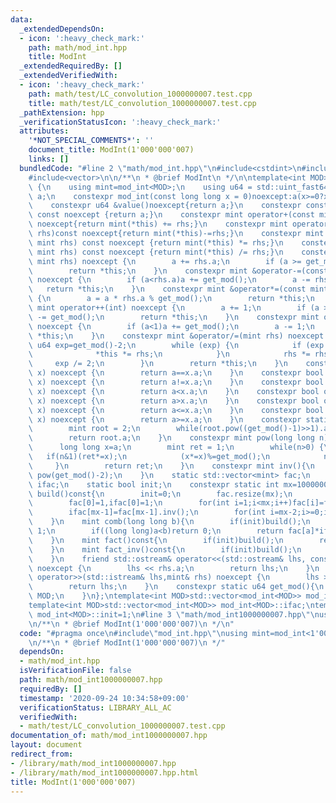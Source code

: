 ```yaml
---
data:
  _extendedDependsOn:
  - icon: ':heavy_check_mark:'
    path: math/mod_int.hpp
    title: ModInt
  _extendedRequiredBy: []
  _extendedVerifiedWith:
  - icon: ':heavy_check_mark:'
    path: math/test/LC_convolution_1000000007.test.cpp
    title: math/test/LC_convolution_1000000007.test.cpp
  _pathExtension: hpp
  _verificationStatusIcon: ':heavy_check_mark:'
  attributes:
    '*NOT_SPECIAL_COMMENTS*': ''
    document_title: ModInt(1'000'000'007)
    links: []
  bundledCode: "#line 2 \"math/mod_int.hpp\"\n#include<cstdint>\n#include<iostream>\n\
    #include<vector>\n\n/**\n * @brief ModInt\n */\n\ntemplate<int MOD>\nstruct mod_int\
    \ {\n    using mint=mod_int<MOD>;\n    using u64 = std::uint_fast64_t;\n    u64\
    \ a;\n    constexpr mod_int(const long long x = 0)noexcept:a(x>=0?x%get_mod():get_mod()-(-x)%get_mod()){}\n\
    \    constexpr u64 &value()noexcept{return a;}\n    constexpr const u64 &value()\
    \ const noexcept {return a;}\n    constexpr mint operator+(const mint rhs)const\
    \ noexcept{return mint(*this) += rhs;}\n    constexpr mint operator-(const mint\
    \ rhs)const noexcept{return mint(*this)-=rhs;}\n    constexpr mint operator*(const\
    \ mint rhs) const noexcept {return mint(*this) *= rhs;}\n    constexpr mint operator/(const\
    \ mint rhs) const noexcept {return mint(*this) /= rhs;}\n    constexpr mint &operator+=(const\
    \ mint rhs) noexcept {\n        a += rhs.a;\n        if (a >= get_mod())a -= get_mod();\n\
    \        return *this;\n    }\n    constexpr mint &operator-=(const mint rhs)\
    \ noexcept {\n        if (a<rhs.a)a += get_mod();\n        a -= rhs.a;\n     \
    \   return *this;\n    }\n    constexpr mint &operator*=(const mint rhs) noexcept\
    \ {\n        a = a * rhs.a % get_mod();\n        return *this;\n    }\n    constexpr\
    \ mint operator++(int) noexcept {\n        a += 1;\n        if (a >= get_mod())a\
    \ -= get_mod();\n        return *this;\n    }\n    constexpr mint operator--(int)\
    \ noexcept {\n        if (a<1)a += get_mod();\n        a -= 1;\n        return\
    \ *this;\n    }\n    constexpr mint &operator/=(mint rhs) noexcept {\n       \
    \ u64 exp=get_mod()-2;\n        while (exp) {\n            if (exp % 2) {\n  \
    \              *this *= rhs;\n            }\n            rhs *= rhs;\n       \
    \     exp /= 2;\n        }\n        return *this;\n    }\n    constexpr bool operator==(mint\
    \ x) noexcept {\n        return a==x.a;\n    }\n    constexpr bool operator!=(mint\
    \ x) noexcept {\n        return a!=x.a;\n    }\n    constexpr bool operator<(mint\
    \ x) noexcept {\n        return a<x.a;\n    }\n    constexpr bool operator>(mint\
    \ x) noexcept {\n        return a>x.a;\n    }\n    constexpr bool operator<=(mint\
    \ x) noexcept {\n        return a<=x.a;\n    }\n    constexpr bool operator>=(mint\
    \ x) noexcept {\n        return a>=x.a;\n    }\n    constexpr static int root(){\n\
    \        mint root = 2;\n        while(root.pow((get_mod()-1)>>1).a==1)root++;\n\
    \        return root.a;\n    }\n    constexpr mint pow(long long n)const{\n  \
    \      long long x=a;\n        mint ret = 1;\n        while(n>0) {\n         \
    \   if(n&1)(ret*=x);\n            (x*=x)%=get_mod();\n            n>>=1;\n   \
    \     }\n        return ret;\n    }\n    constexpr mint inv(){\n        return\
    \ pow(get_mod()-2);\n    }\n    static std::vector<mint> fac;\n    static std::vector<mint>\
    \ ifac;\n    static bool init;\n    constexpr static int mx=10000001;\n    void\
    \ build()const{\n        init=0;\n        fac.resize(mx);\n        ifac.resize(mx);\n\
    \        fac[0]=1,ifac[0]=1;\n        for(int i=1;i<mx;i++)fac[i]=fac[i-1]*i;\n\
    \        ifac[mx-1]=fac[mx-1].inv();\n        for(int i=mx-2;i>=0;i--)ifac[i]=ifac[i+1]*(i+1);\n\
    \    }\n    mint comb(long long b){\n        if(init)build();\n        if(a==0&&b==0)return\
    \ 1;\n        if((long long)a<b)return 0;\n        return fac[a]*ifac[a-b]*ifac[b];\n\
    \    }\n    mint fact()const{\n        if(init)build();\n        return fac[a];\n\
    \    }\n    mint fact_inv()const{\n        if(init)build();\n        return ifac[a];\n\
    \    }\n    friend std::ostream& operator<<(std::ostream& lhs, const mint& rhs)\
    \ noexcept {\n        lhs << rhs.a;\n        return lhs;\n    }\n    friend std::istream&\
    \ operator>>(std::istream& lhs,mint& rhs) noexcept {\n        lhs >> rhs.a;\n\
    \        return lhs;\n    }\n    constexpr static u64 get_mod(){\n        return\
    \ MOD;\n    }\n};\ntemplate<int MOD>std::vector<mod_int<MOD>> mod_int<MOD>::fac;\n\
    template<int MOD>std::vector<mod_int<MOD>> mod_int<MOD>::ifac;\ntemplate<int MOD>bool\
    \ mod_int<MOD>::init=1;\n#line 3 \"math/mod_int1000000007.hpp\"\nusing mint=mod_int<1'000'000'007>;\n\
    \n/**\n * @brief ModInt(1'000'000'007)\n */\n"
  code: "#pragma once\n#include\"mod_int.hpp\"\nusing mint=mod_int<1'000'000'007>;\n\
    \n/**\n * @brief ModInt(1'000'000'007)\n */"
  dependsOn:
  - math/mod_int.hpp
  isVerificationFile: false
  path: math/mod_int1000000007.hpp
  requiredBy: []
  timestamp: '2020-09-24 10:34:58+09:00'
  verificationStatus: LIBRARY_ALL_AC
  verifiedWith:
  - math/test/LC_convolution_1000000007.test.cpp
documentation_of: math/mod_int1000000007.hpp
layout: document
redirect_from:
- /library/math/mod_int1000000007.hpp
- /library/math/mod_int1000000007.hpp.html
title: ModInt(1'000'000'007)
---
```

